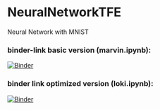# NeuralNetworkTFE
Neural Network with MNIST

### binder-link basic version (marvin.ipynb):

[![Binder](https://mybinder.org/badge_logo.svg)](https://mybinder.org/v2/gh/MoKramer/NeuralNetworkTFE/main?labpath=marvin.ipynb)

### binder link optimized version (loki.ipynb):

[![Binder](https://mybinder.org/badge_logo.svg)](https://mybinder.org/v2/gh/MoKramer/NeuralNetworkTFE/main?labpath=loki.ipynb)
